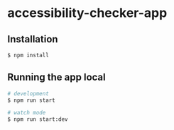 # accessibility-checker-app

## Installation

```bash
$ npm install
```

## Running the app local

```bash
# development
$ npm run start

# watch mode
$ npm run start:dev

```
